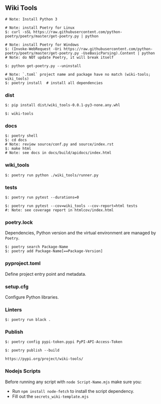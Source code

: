 ## Wiki Tools

```
# Note: Install Python 3

# Note: install Poetry for Linux
$: curl -sSL https://raw.githubusercontent.com/python-poetry/poetry/master/get-poetry.py | python

# Note: install Poetry for Windows
$: (Invoke-WebRequest -Uri https://raw.githubusercontent.com/python-poetry/poetry/master/get-poetry.py -UseBasicParsing).Content | python
# Note: do NOT update Poetry, it will break itself

$: python get-poetry.py --uninstall
```

```
# Note: `.toml` project name and package have no match (wiki-tools; wiki_tools)
$: poetry install  # install all dependencies
```

### dist

```
$: pip install dist/wiki_tools-0.0.1-py3-none.any.whl

$: wiki-tools
```

### docs

```
$: poetry shell
$: cd docs
# Note: review source/conf.py and source/index.rst
$: make html
# Note: see docs in docs/build/apidocs/index.html
```

### wiki_tools

```
$: poetry run python ./wiki_tools/runner.py
```

### tests

```
$: poetry run pytest --durations=0
```

```
$: poetry run pytest --cov=wiki_tools --cov-report=html tests
#: Note: see coverage report in htmlcov/index.html
```

### poetry.lock

Dependencies, Python version and the virtual environment are managed by `Poetry`.

```
$: poetry search Package-Name
$: poetry add Package-Name[==Package-Version]
```

### pyproject.toml

Define project entry point and metadata.

### setup.cfg

Configure Python libraries.

### Linters

```
$: poetry run black .
```

### Publish

```
$: poetry config pypi-token.pypi PyPI-API-Access-Token

$: poetry publish --build
```

```
https://pypi.org/project/wiki-tools/
```

### Nodejs Scripts

Before running any script with `node Script-Name.mjs` make sure you:
* Run `npm install node-fetch` to install the script dependency.
* Fill out the `secrets_wiki-template.mjs`
